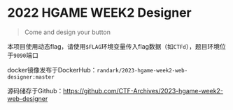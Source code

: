 # 2022 HGAME WEEK2 Designer

> Come and design your button

本项目使用动态flag，请使用`$FLAG`环境变量传入flag数据（如`CTFd`），题目环境位于`9090`端口

docker镜像发布于DockerHub：`randark/2023-hgame-week2-web-designer:master`

源码储存于Github：https://github.com/CTF-Archives/2023-hgame-week2-web-designer